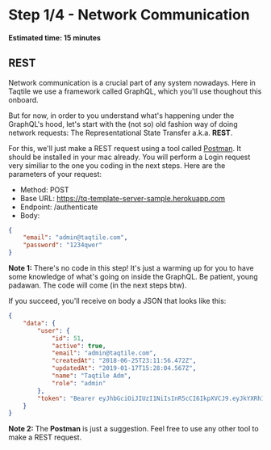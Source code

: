 # Step 1/4 - Network Communication
#### Estimated time: 15 minutes

## REST
Network communication is a crucial part of any system nowadays. Here in Taqtile we use a framework called GraphQL, which you'll use thoughout this onboard.

But for now, in order to you understand what's happening under the GraphQL's hood, let's start with the (not so) old fashion way of doing network requests: The Representational State Transfer a.k.a. **REST**.

For this, we'll just make a REST request using a tool called [Postman](https://www.getpostman.com/). It should be installed in your mac already. You will perform a Login request very similiar to the one you coding in the next steps. Here are the parameters of your request:

+ Method: POST
+ Base URL: https://tq-template-server-sample.herokuapp.com
+ Endpoint: /authenticate 
+ Body:

```JSON
{
	"email": "admin@taqtile.com",
	"password": "1234qwer"
}
```

**Note 1:** There's no code in this step! It's just a warming up for you to have some knowledge of what's going on inside the GraphQL. Be patient, young padawan. The code will come (in the next steps btw).

If you succeed, you'll receive on body a JSON that looks like this:

```JSON
{
    "data": {
        "user": {
            "id": 51,
            "active": true,
            "email": "admin@taqtile.com",
            "createdAt": "2018-06-25T23:11:56.472Z",
            "updatedAt": "2019-01-17T15:28:04.567Z",
            "name": "Taqtile Adm",
            "role": "admin"
        },
        "token": "Bearer eyJhbGciOiJIUzI1NiIsInR5cCI6IkpXVCJ9.eyJkYXRhIjp7InVzZXJJZCI6NTF9LCJpYXQiOjE1NTYxMTc2NjgsImV4cCI6MTU1NjEyMTI2OH0.Kha7cfFUCOscXffh8nwj4gdCGDZ0ohHvMtkR2st2bso"
    }
}
```

**Note 2:** The **Postman** is just a suggestion. Feel free to use any other tool to make a REST request.
